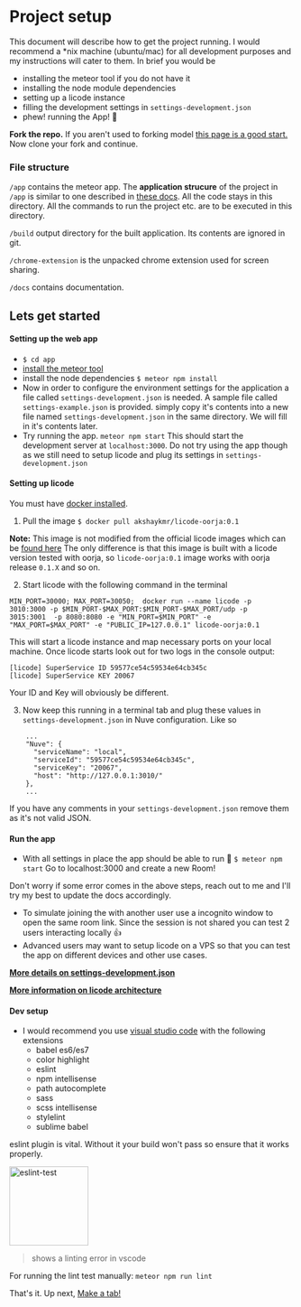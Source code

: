 # Project setup
This document will describe how to get the project running. I would recommend a *nix machine (ubuntu/mac) for all development purposes and my instructions will cater to them.
In brief you would be
 - installing the meteor tool if you do not have it
 - installing the node module dependencies
 - setting up a licode instance
 - filling the development settings in `settings-development.json`
 - phew! running the App! 🙏

**Fork the repo.** If you aren't used to forking model [this page is a good start.](https://help.github.com/articles/working-with-forks/)
Now clone your fork and continue.

### File structure

`/app` contains the meteor app.
The **application strucure** of the project in `/app` is similar to one described in [these docs](https://guide.meteor.com/structure.html#javascript-structure). All the code stays in this directory.
All the commands to run the project etc. are to be executed in this directory.

`/build` output directory for the built application. Its contents are ignored in git.

`/chrome-extension` is the unpacked chrome extension used for screen sharing.

`/docs` contains documentation.

## Lets get started

#### Setting up the web app

- `$ cd app`
- [install the meteor tool](https://www.meteor.com/install)
- install the node dependencies `$ meteor npm install`
- Now in order to configure the environment settings for the application a file called `settings-development.json` is needed. A sample file called `settings-example.json` is provided. simply copy it's contents into a new file named `settings-development.json` in the same directory.  We will fill in it's contents later.
- Try running the app. `meteor npm start` This should start the development server at `localhost:3000`. Do not try using the app though as we still need to setup licode and plug its settings in `settings-development.json`

#### Setting up licode
You must have [docker installed](https://www.docker.com/community-edition).

1.  Pull the image 
 `$ docker pull akshaykmr/licode-oorja:0.1` 
 
**Note:** This image is not modified from the official licode images which can be [found here](https://hub.docker.com/r/lynckia/licode)
The only difference is that this image is built with a licode version tested with oorja, so `licode-oorja:0.1` image works with oorja release `0.1.X` and so on.


2. Start licode with the following command in the terminal

 `MIN_PORT=30000; MAX_PORT=30050;  docker run --name licode -p  3010:3000 -p $MIN_PORT-$MAX_PORT:$MIN_PORT-$MAX_PORT/udp -p   3015:3001  -p 8080:8080 -e "MIN_PORT=$MIN_PORT" -e "MAX_PORT=$MAX_PORT" -e "PUBLIC_IP=127.0.0.1" licode-oorja:0.1`
 
  This will start a licode instance and map necessary ports on your local machine. Once licode starts look out for two logs   in the console output:
  
 ```
 [licode] SuperService ID 59577ce54c59534e64cb345c 
 [licode] SuperService KEY 20067
 ```
 Your ID and Key will obviously be different.

3. Now keep this running in a terminal tab and plug these values in `settings-development.json` in Nuve configuration. Like so
```
    ...
    "Nuve": {
      "serviceName": "local",
      "serviceId": "59577ce54c59534e64cb345c",
      "serviceKey": "20067",
      "host": "http://127.0.0.1:3010/"
    },
    ...
```
If you have any comments in your `settings-development.json` remove them as it's not valid JSON.

#### Run the app
- With all settings in place the app should be able to run 🙏
 `$ meteor npm start` 
 Go to localhost:3000 and create a new Room!
 
 Don't worry if some error comes in the above steps, reach out to me and I'll try my best to update the docs accordingly.
- To simulate joining the with another user use a incognito window to open the same room link. Since the session is not shared you can test 2 users interacting locally 👍
- Advanced users may want to setup licode on a VPS so that you can test the app on different devices and other use cases.

[**More details on settings-development.json**](./settings-development.md)

[**More information on licode architecture**](https://github.com/lynckia/licode/issues/335#issuecomment-127547113)


#### Dev setup

- I would recommend you use [visual studio code](https://code.visualstudio.com/) with the following extensions
    + babel es6/es7
    + color highlight
    + eslint
    + npm intellisense
    + path autocomplete
    + sass
    + scss intellisense
    + stylelint
    + sublime babel

eslint plugin is vital. Without it your build won't pass so ensure that it works properly.

<img src="http://i.imgur.com/rEr5Q3j.png" alt="eslint-test" height="140px">

>shows a linting error in vscode

For running the lint test manually: `meteor npm run lint`

That's it. Up next, [Make a tab!](./make-a-tab.md)

